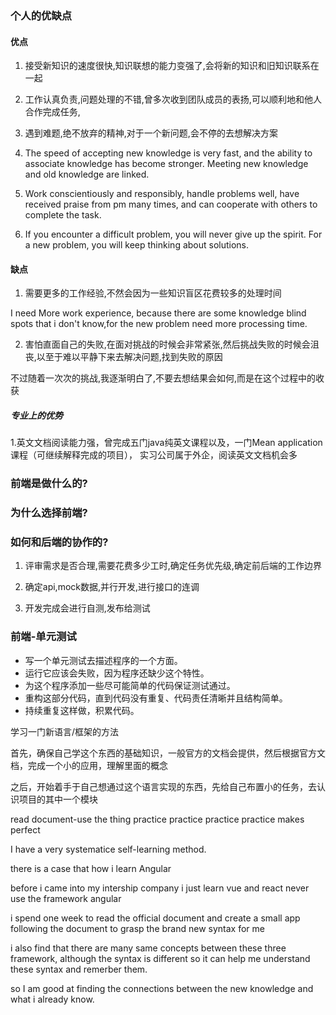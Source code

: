 ### 个人的优缺点

#### 优点

1. 接受新知识的速度很快,知识联想的能力变强了,会将新的知识和旧知识联系在一起
2. 工作认真负责,问题处理的不错,曾多次收到团队成员的表扬,可以顺利地和他人合作完成任务,
3. 遇到难题,绝不放弃的精神,对于一个新问题,会不停的去想解决方案
4. The speed of accepting new knowledge is very fast, and the ability to associate knowledge has become stronger. Meeting new knowledge and old knowledge are linked.
2. Work conscientiously and responsibly, handle problems well, have received praise from pm many times, and can cooperate with others to complete the task.

3. If you encounter a difficult problem, you will never give up the spirit. For a new problem, you will keep thinking about solutions.

#### 缺点

1. 需要更多的工作经验,不然会因为一些知识盲区花费较多的处理时间

I need More work experience, because there are some knowledge blind spots that i don't know,for the new problem need more processing time.

2. 害怕直面自己的失败,在面对挑战的时候会非常紧张,然后挑战失败的时候会沮丧,以至于难以平静下来去解决问题,找到失败的原因

不过随着一次次的挑战,我逐渐明白了,不要去想结果会如何,而是在这个过程中的收获

##### 专业上的优势

1.英文文档阅读能力强，曾完成五门java纯英文课程以及，一门Mean application课程（可继续解释完成的项目），
实习公司属于外企，阅读英文文档机会多

### 前端是做什么的?

### 为什么选择前端?

### 如何和后端的协作的?

1. 评审需求是否合理,需要花费多少工时,确定任务优先级,确定前后端的工作边界

2. 确定api,mock数据,并行开发,进行接口的连调
3. 开发完成会进行自测,发布给测试

### 前端-单元测试

- 写一个单元测试去描述程序的一个方面。
- 运行它应该会失败，因为程序还缺少这个特性。
- 为这个程序添加一些尽可能简单的代码保证测试通过。
- 重构这部分代码，直到代码没有重复、代码责任清晰并且结构简单。
- 持续重复这样做，积累代码。

学习一门新语言/框架的方法

首先，确保自己学这个东西的基础知识，一般官方的文档会提供，然后根据官方文档，完成一个小的应用，理解里面的概念

之后，开始着手于自己想通过这个语言实现的东西，先给自己布置小的任务，去认识项目的其中一个模块

read document-use the thing practice practice practice practice makes perfect



I have a very systematice self-learning method.

there is a case that how i learn Angular

before i came into my intership company i just learn vue and react never use the framework angular

i spend one week to read the official document and create a small app following the document to grasp the brand new syntax for me

i also find that there are many same concepts  between these three framework, although the syntax is different so it can help me understand these syntax and remerber them.

so I am good at finding the connections between the new knowledge and what i already know.
